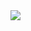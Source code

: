 <img src="https://cdn.shopify.com/s/files/1/0251/9410/2837/files/Ocean_Bottle_Logo_Blue_White_Black_-03_49f72256-6f88-4e4e-93d0-7359357ecf3e.png?height=200&v=1668684619" />
